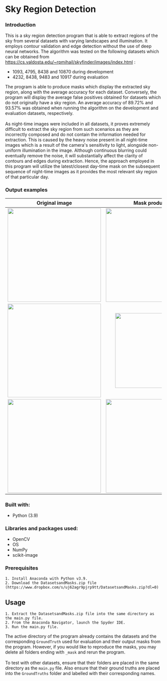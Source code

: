 # Sky Region Detection

### Introduction

This is a sky region detection program that is able to extract regions of the sky from several datasets with varying landscapes and illumination. It employs contour validation and edge detection without the use of deep neural networks. The algorithm was tested on the following datasets which can be obtained from https://cs.valdosta.edu/~rpmihail/skyfinder/images/index.html :

- 1093, 4795, 8438 and 10870 during development
- 4232, 8438, 9483 and 10917 during evaluation

The program is able to produce masks which display the extracted sky region, along with the average accuracy for each dataset. Conversely, the program will display the average false positives obtained for datasets which do not originally have a sky region. An average accuracy of 89.72% and 93.57% was obtained when running the algorithm on the development and evaluation datasets, respectively.
<br/><br/>
As night-time images were included in all datasets, it proves extremely difficult to extract the sky region from such scenarios as they are incorrectly composed and do not contain the information needed for extraction. This is caused by the heavy noise present in all night-time images which is a result of the camera's sensitivity to light, alongside non-uniform illumination in the image. Although continuous blurring could eventually remove the noise, it will substantially affect the clarity of contours and edges during extraction. Hence, the approach employed in this program will utilize the latest/closest day-time mask on the subsequent sequence of night-time images as it provides the most relevant sky region of that particular day.

### Output examples

|                                                        Original image                                                        |                                                        Mask produced                                                         |                                                         Ground truth                                                         |
| :--------------------------------------------------------------------------------------------------------------------------: | :--------------------------------------------------------------------------------------------------------------------------: | :--------------------------------------------------------------------------------------------------------------------------: |
| <img src="https://user-images.githubusercontent.com/73222559/177741630-469aeb42-eb68-44cc-9cff-9af61f3cad67.jpg" width=300/> | <img src="https://user-images.githubusercontent.com/73222559/177741658-71d57442-f56f-4663-a4e7-033cded4a564.png" width=300/> | <img src="https://user-images.githubusercontent.com/73222559/177741682-d6508cd3-dc35-44a9-a47e-cffd0577e20a.png" width=300/> |
| <img src="https://user-images.githubusercontent.com/73222559/177740578-9668070d-2952-4d69-95fa-d8552788923b.jpg" width=300/> | <img src="https://user-images.githubusercontent.com/73222559/177740977-3fcbfbd7-790b-45bb-9de8-e29e7afe2904.png" width=240/> | <img src="https://user-images.githubusercontent.com/73222559/177741300-c5cf1bb1-239f-46ef-a002-67b74b84bb56.png" width=300/> |
| <img src="https://user-images.githubusercontent.com/73222559/177742162-e2534471-7a01-4388-ba77-3e2504fd516f.jpg" width=300/> | <img src="https://user-images.githubusercontent.com/73222559/177742471-6f7c4299-884b-446a-b0cc-e5b63aae4c67.png" width=300/> | <img src="https://user-images.githubusercontent.com/73222559/177742196-7cfd1705-61ed-4e3c-b4f3-acbb0f4fb0f6.png" width=300/> |

### Built with:

- Python (3.9)

### Libraries and packages used:

- OpenCV
- OS
- NumPy
- scikit-image

### Prerequisites

```
1. Install Anaconda with Python v3.9.
2. Download the DatasetsandMasks.zip file (https://www.dropbox.com/s/uj62agr9pjrp9tt/DatasetsandMasks.zip?dl=0)
```

## Usage
```
1. Extract the DatasetsandMasks.zip file into the same directory as the main.py file.
2. From the Anaconda Navigator, launch the Spyder IDE.
3. Run the main.py file.
```
The active directory of the program already contains the datasets and the corresponding `GroundTruth` used for evaluation and their output masks from the program. However, if you would like to reproduce the masks, you may delete all folders ending with `_mask` and rerun the program.
<br/><br/>
To test with other datasets, ensure that their folders are placed in the same directory as the `main.py` file. Also ensure that their ground truths are placed into the `GroundTruths` folder and labelled with their corresponding names.
